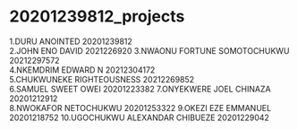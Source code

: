 # 20201239812_projects

1.DURU ANOINTED 20201239812  
2.JOHN ENO DAVID  2021226920
3.NWAONU FORTUNE SOMOTOCHUKWU 20212297572  
4.NKEMDRIM EDWARD N 20212304172  
5.CHUKWUNEKE RIGHTEOUSNESS 20212269852  
6.SAMUEL SWEET OWEI 20201223382
7.ONYEKWERE JOEL CHINAZA 20201212912   
8.NWOKAFOR NETOCHUKWU 20201253322
9.OKEZI EZE EMMANUEL  20201218752
10.UGOCHUKWU ALEXANDAR CHIBUEZE  20201229042

